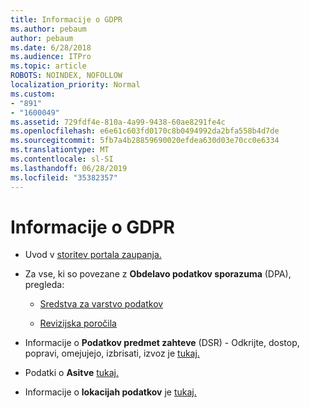 ```yaml
---
title: Informacije o GDPR
ms.author: pebaum
author: pebaum
ms.date: 6/28/2018
ms.audience: ITPro
ms.topic: article
ROBOTS: NOINDEX, NOFOLLOW
localization_priority: Normal
ms.custom:
- "891"
- "1600049"
ms.assetid: 729fdf4e-810a-4a99-9438-60ae8291fe4c
ms.openlocfilehash: e6e61c603fd0170c8b0494992da2bfa558b4d7de
ms.sourcegitcommit: 5fb7a4b28859690020efdea630d03e70cc0e6334
ms.translationtype: MT
ms.contentlocale: sl-SI
ms.lasthandoff: 06/28/2019
ms.locfileid: "35382357"
---
```

# <a name="information-about-gdpr"></a>Informacije o GDPR

- Uvod v [storitev portala zaupanja.](https://servicetrust.microsoft.com/ViewPage/GDPRGetStarted)

- Za vse, ki so povezane z **Obdelavo podatkov sporazuma** (DPA), pregleda:

  - [Sredstva za varstvo podatkov](https://servicetrust.microsoft.com/ViewPage/TrustDocuments)

  - [Revizijska poročila](https://servicetrust.microsoft.com/ViewPage/MSComplianceGuide)

- Informacije o **Podatkov predmet zahteve** (DSR) - Odkrijte, dostop, popravi, omejujejo, izbrisati, izvoz je [tukaj.](https://docs.microsoft.com/microsoft-365/compliance/gdpr-dsr-office365)

- Podatki o **Asitve** [tukaj.](https://servicetrust.microsoft.com/ViewPage/GDPRBreach)

- Informacije o **lokacijah podatkov** je [tukaj.](https://products.office.com/where-is-your-data-located?ms.officeurl=datamaps&amp;geo=All#All)
